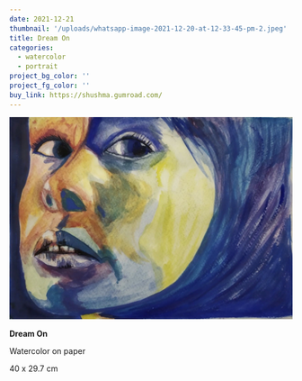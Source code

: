 ```yaml
---
date: 2021-12-21
thumbnail: '/uploads/whatsapp-image-2021-12-20-at-12-33-45-pm-2.jpeg'
title: Dream On
categories:
  - watercolor
  - portrait
project_bg_color: ''
project_fg_color: ''
buy_link: https://shushma.gumroad.com/
---
```


![](/uploads/whatsapp-image-2021-12-20-at-12-33-45-pm-2.jpeg)

**Dream On**

Watercolor on paper

40 x 29.7 cm
